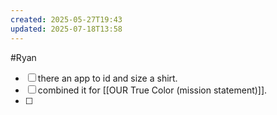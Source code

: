 ```yaml
---
created: 2025-05-27T19:43
updated: 2025-07-18T13:58
---
```

#Ryan 
- [ ] there an app to id and size a shirt.
- [ ] combined it for [[OUR True Color (mission statement)]].
- [ ] 